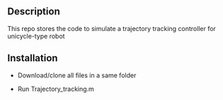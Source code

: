 ## Description

This repo stores the code to simulate a trajectory tracking controller for unicycle-type robot

## Installation

- Download/clone all files in a same folder

- Run Trajectory_tracking.m
